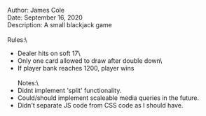 Author: James Cole\
Date: September 16, 2020\
Description: A small blackjack game\
\
Rules:\
* Dealer hits on soft 17\
* Only one card allowed to draw after double down\
* If player bank reaches 1200, player wins\
\
Notes:\
* Didnt implement 'split' functionality.
* Could/should implement scaleable media queries in the future.
* Didn't separate JS code from CSS code as I should have.
